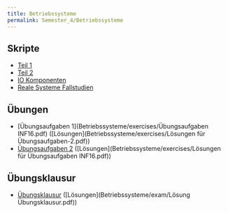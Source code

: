 ```yaml
---
title: Betriebssysteme
permalink: Semester_4/Betriebssysteme
---
```

## Skripte
* [Teil 1](Betriebssysteme/scripts/dhbw_mos-inf16_betriebssysteme_teil1.pdf)
* [Teil 2](Betriebssysteme/scripts/dhbw_mos-Betriebssysteme_INF16_teil2.pdf)
* [IO Komponenten](Betriebssysteme/scripts/dhbw_mos-Betriebssysteme_INF16_IO.pdf)
* [Reale Systeme Fallstudien](Betriebssysteme/scripts/INF16-OS_Reale-Syteme_Fallstudien.pdf)

## Übungen
* [Übungsaufgaben 1](Betriebssysteme/exercises/Übungsaufgaben INF16.pdf) ([Lösungen](Betriebssysteme/exercises/Lösungen für Übungsaufgaben-2.pdf))
* [Übungsaufgaben 2](Betriebssysteme/exercises/Übungsaufgaben-2.pdf) ([Lösungen](Betriebssysteme/exercises/Lösungen für Übungsaufgaben INF16.pdf))

## Übungsklausur
* [Übungsklausur](Betriebssysteme/exam/Übungsklausur.pdf) ([Lösungen](Betriebssysteme/exam/Lösung Übungsklausur.pdf))

